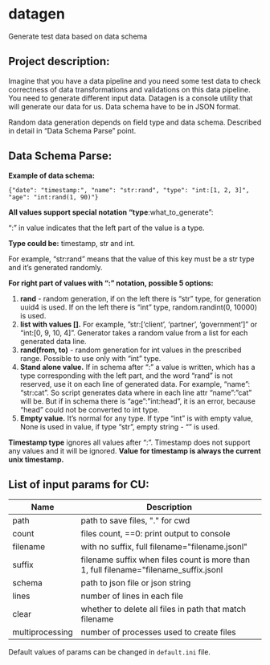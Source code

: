 # datagen
 Generate test data based on data schema


## Project description:

Imagine that you have a data pipeline and you need some test data to check correctness of data transformations and validations on this data pipeline. You need to generate different input data. Datagen is a console utility that will generate our data for us. Data schema have to be in JSON format.

Random data generation depends on field type and data schema. Described in detail in “Data Schema Parse” point.

## Data Schema Parse:

**Example of data schema:**

`{"date": "timestamp:", "name": "str:rand", "type": "int:[1, 2, 3]", "age": "int:rand(1, 90)"}`

**All values support special notation “type**:what_to_generate”:

“:” in value indicates that the left part of the value is a type.

**Type could be:** timestamp, str and int.

For example, “str:rand” means that the value of this key must be a str type and it’s generated randomly.

**For right part of values with “:” notation, possible 5 options:**

1. **rand** - random generation, if on the left there is “str” type, for generation uuid4 is used. If on the left there is “int” type, random.randint(0, 10000) is used.
2. **list with values [].** For example, ”str:[‘client’, ‘partner’, ‘government’]” or “int:[0, 9, 10, 4]”. Generator takes a random value from a list for each generated data line.
3. **rand(from, to)** - random generation for int values in the prescribed range. Possible to use only with “int” type.
4. **Stand alone value.** If in schema after “:” a value is written, which has a type corresponding with the left part, and the word “rand” is not reserved, use it on each line of generated data. For example, “name”: “str:cat”. So script generates data where in each line attr “name”:”cat” will be. But if in schema there is “age”:”int:head”, it is an error, because “head” could not be converted to int type.
5. **Empty value.** It’s normal for any type. If type “int” is with empty value, None is used in value, if type “str”, empty string - “” is used.

**Timestamp type** ignores all values after “:”. Timestamp does not support any values and it will be ignored. **Value for timestamp is always the current unix timestamp.**

## List of input params for CU:
| Name | Description |
| ----------- | ----------- |
| path | path to save files, "." for cwd |
| count | files count, ==0: print output to console |
| filename | with no suffix, full filename="filename.jsonl" |
| suffix | filename suffix when files count is more than 1, full filename="filename_suffix.jsonl |
| schema | path to json file or json string |
| lines | number of lines in each file |
| clear | whether to delete all files in path that match filename |
| multiprocessing | number of processes used to create files |

Default values of params can be changed in `default.ini` file.
